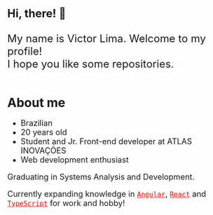 <div style="margin-right: 2rem;">
      <h1 align="start" style="margin-top: 1.75rem; font-size: 25px; font-weight: bolder;">
            Hi, there! 👋
      </h1>
      <div style="margin-top: 2em;">
            <p align="start" style="font-size: 1.5rem; inline-block">
                  My name is Victor Lima. Welcome to my profile!<br>I hope you like some repositories.
            </p>
      </div>
      <br>
      <div>
            <h1 align="start" style="margin-top: 1rem; font-weight: bolder;">
                  About me
            </h1>
            <ul style="font-size: 18px;">
                  <li>Brazilian</li>
                  <li>20 years old</li>
                  <li>Student and Jr. Front-end developer at ATLAS INOVAÇÕES</li>
                  <li>Web development enthusiast</li>
            </ul>
            <p align="start" style="font-size: 18px">
                  Graduating in Systems Analysis and Development.
            </p>
            <p align="start" style="font-size: 18px">
                  Currently expanding knowledge in <code><a href="https://angular.io/" style="color: red;">Angular</a></code>, <code><a href="https://pt-br.reactjs.org/" style="color: red;">React</a></code> and <code><a href="https://www.typescriptlang.org/" style="color: red;">TypeScript</a></code> for work and hobby!
            </p>
      </div>
</div>
